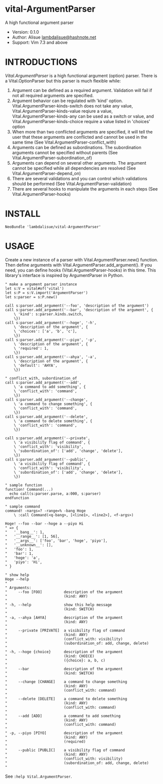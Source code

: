 vital-ArgumentParser
==============================================================================
A high functional argument parser

- Version:   0.1.0
- Author:   Alisue <lambdalisue@hashnote.net>
- Support:  Vim 7.3 and above


INTRODUCTIONS
==============================================================================

*Vital.ArgumentParser* is a high functional argument (option) parser.
There is a Vital.OptionParser but this parser is much flexible while:

1. Argument can be defined as a required argument. Validation will fail if not
   all required arguments are specified.
2. Argument behavior can be regulated with 'kind' option.
   Vital.ArgumentParser-kinds-switch does not take any value,
   Vital.ArgumentParser-kinds-value reqiure a value,
   Vital.ArgumentParser-kinds-any can be used as a switch or value, and
   Vital.ArgumentParser-kinds-choice require a value listed in 'choices'
   option
3. When more than two conflicted arguments are specified, it will tell the
   user that these arguments are conflicted and cannot be used in the same
   time (See Vital.ArgumentParser-conflict_with)
4. Arguments can be defined as subordinations. The subordination arguments
   cannot be specified without parents (See
   Vital.ArgumentParser-subordination_of)
5. Arguments can depend on several other arguments. The argument cannot be
   specified while all dependencies are resolved (See
   Vital.ArgumentParser-depend_on)
6. There are several validations and you can control which validations should
   be performed (See Vital.ArgumentParser-validation)
7. There are several hooks to manipulate the arguments in each steps (See
   Vital.ArgumentParser-hooks)


INSTALL
==============================================================================

```vim
NeoBundle 'lambdalisue/vital-ArgumentParser'
```

USAGE
==============================================================================

Create a new instance of a parser with Vital.ArgumentParser.new() function.
Then define arguments with Vital.ArgumentParser.add_argument(). If you need,
you can define hooks (Vital.ArgumentParser-hooks) in this time.
This library's interface is inspired by ArgumentParser in Python.

```vim
" make a argument parser instance
let s:V = vital#of('vital')
let s:P = s:V.import('ArgumentParser')
let s:parser = s:P.new()

call s:parser.add_argument('--foo', 'description of the argument')
call s:parser.add_argument('--bar', 'description of the argument', {
	\ 'kind': s:parser.kinds.switch,
	\})
call s:parser.add_argument('--hoge', '-h',
	\ 'description of the argument', {
	\ 'choices': ['a', 'b', 'c'],
	\})
call s:parser.add_argument('--piyo', '-p',
	\ 'description of the argument', {
	\ 'required': 1,
	\})
call s:parser.add_argument('--ahya', '-a',
	\ 'description of the argument', {
	\ 'default': 'AHYA',
	\})

" conflict_with, subordination_of
call s:parser.add_argument('--add',
	\ 'a command to add something', {
	\ 'conflict_with': 'command',
	\})
call s:parser.add_argument('--change',
	\ 'a command to change something', {
	\ 'conflict_with': 'command',
	\})
call s:parser.add_argument('--delete',
	\ 'a command to delete something', {
	\ 'conflict_with': 'command',
	\})

call s:parser.add_argument('--private',
	\ 'a visibility flag of command', {
	\ 'conflict_with': 'visibility',
	\ 'subordination_of': ['add', 'change', 'delete'],
	\})
call s:parser.add_argument('--public',
	\ 'a visibility flag of command', {
	\ 'conflict_with': 'visibility',
	\ 'subordination_of': ['add', 'change', 'delete'],
	\})

" sample function
function! Command(...)
  echo call(s:parser.parse, a:000, s:parser)
endfunction

" sample command
command! -nargs=? -range=% -bang Hoge
	\ :call Command(<q-bang>, [<line1>, <line2>], <f-args>)

Hoge! --foo --bar --hoge a --piyo Hi
" => {
"	'__bang__': 1,
"	'__range__': [1, 56],
"	'__args__': ['foo', 'bar', 'hoge', 'piyo'],
"	'__unknown__': [],
"	'foo': 1,
"	'bar': 1,
"	'hoge': 'a',
"	'piyo': 'Hi',
" }

" show help
Hoge --help
"
" Arguments:
"     --foo [FOO]          description of the argument
"                          (kind: ANY)
" 
" -h, --help               show this help message
"                          (kind: SWITCH)
" 
" -a, --ahya [AHYA]        description of the argument
"                          (kind: ANY)
" 
"     --private [PRIVATE]  a visibility flag of command
"                          (kind: ANY)
"                          (conflict_with: visibility)
"                          (subordination_of: add, change, delete)
" 
" -h, --hoge {choice}      description of the argument
"                          (kind: CHOICE)
"                          ({choice}: a, b, c)
" 
"     --bar                description of the argument
"                          (kind: SWITCH)
" 
"     --change [CHANGE]    a command to change something
"                          (kind: ANY)
"                          (conflict_with: command)
" 
"     --delete [DELETE]    a command to delete something
"                          (kind: ANY)
"                          (conflict_with: command)
" 
"     --add [ADD]          a command to add something
"                          (kind: ANY)
"                          (conflict_with: command)
" 
" -p, --piyo [PIYO]        description of the argument
"                          (kind: ANY)
"                          (required)
" 
"     --public [PUBLIC]    a visibility flag of command
"                          (kind: ANY)
"                          (conflict_with: visibility)
"                          (subordination_of: add, change, delete)
" 
```


See `:help Vital.ArgumentParser`.
